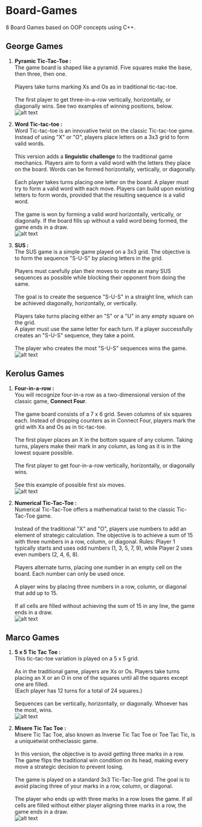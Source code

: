 # Board-Games
8 Board Games based on OOP concepts using C++.

## George Games
1. **Pyramic Tic-Tac-Toe :**\
The game board is shaped like a pyramid. Five squares make the base, then three, then one.\
\
Players take turns marking Xs and Os as in traditional tic-tac-toe.\
\
The first player to get three-in-a-row vertically, horizontally, or diagonally wins. See
two examples of winning positions, below.
![alt text](Images/pyramid-tic-tac-toe-examples.jpg)

1. **Word Tic-tac-toe :** \
Word Tic-tac-toe is an innovative twist on the classic Tic-tac-toe game.
Instead of using "X" or "O", players place letters on a 3x3 grid to form valid words.\
\
This version adds a **linguistic challenge** to the traditional game mechanics. Players aim to form a valid word with the letters they place on the board. Words can be formed horizontally, vertically, or diagonally.\
\
Each player takes turns placing one letter on the board. A player must try to form a valid word with each move. Players can build upon existing letters to form words, provided that the resulting sequence is
a valid word.\
\
The game is won by forming a valid word horizontally, vertically, or diagonally. If the
board fills up without a valid word being formed, the game ends in a draw.\
![alt text](Images/Word-Tic-tac-toe.png)

1. **SUS :**\
The SUS game is a simple game played on a 3x3 grid. The objective is to form the sequence "S-U-S" by placing letters in the grid.\
\
Players must carefully plan their moves to create as many SUS sequences as possible while blocking their opponent from doing the same.\
\
The goal is to create the sequence "S-U-S" in a straight line, which can be achieved diagonally, horizontally, or vertically.\
\
Players take turns placing either an "S" or a "U" in any empty square on the grid.\
A player must use the same letter for each turn. If a player successfully creates an "S-U-S" sequence, they take a point.\
\
The player who creates the most "S-U-S" sequences wins the game.\
![alt text](Images/SUS.jpg)

## Kerolus Games
1. **Four-in-a-row :** \
You will recognize four-in-a row as a two-dimensional version of the classic game, **Connect Four**.\
\
The game board consists of a 7 x 6 grid. Seven columns of six squares each. Instead of dropping counters as in Connect Four, players mark the grid with Xs and Os as in tic-tac-toe.\
\
The first player places an X in the bottom square of any column. Taking turns, players make their mark in any column, as long as it is in the lowest square possible.\
\
The first player to get four-in-a-row vertically, horizontally, or diagonally wins.\
\
See this example of possible first six moves.\
![alt text](Images/Four-in-a-row.gif)

1. **Numerical Tic-Tac-Toe :** \
Numerical Tic-Tac-Toe offers a mathematical twist to
the classic Tic-Tac-Toe game.\
\
Instead of the traditional "X" and "O", players use numbers to add an element of strategic calculation. The objective is to achieve a sum
of 15 with three numbers in a row, column, or diagonal.
Rules: Player 1 typically starts and uses odd numbers (1, 3, 5, 7, 9), while Player 2 uses even numbers (2, 4, 6, 8).\
\
Players alternate turns, placing one number in an empty cell on the board. Each number can only be used once.\
\
A player wins by placing three numbers in a row, column, or diagonal that add up to 15.\
\
If all cells are filled without achieving the sum of 15 in any line, the game ends in a draw.\
![alt text](Images/Numerical-Tic-Tac-Toe.jpg)

## Marco Games
1. **5 x 5 Tic Tac Toe :** \
This tic-tac-toe variation is played on a 5 x 5 grid.\
\
As in the traditional game, players are Xs or Os.
Players take turns placing an X or an O in one of the squares until all the squares except one are filled.\
(Each player has 12 turns for a total of 24 squares.)\
\
Sequences can be vertically, horizontally, or diagonally. Whoever has the most, wins.\
![alt text](Images/5x5-Tic-Tac-Toe.jpg)

1. **Misere Tic Tac Toe :**\
Misere Tic Tac Toe, also known as Inverse Tic Tac Toe or Toe Tac Tic, is a uniquetwist ontheclassic game.\
\
In this version, the objective is to avoid getting three marks in a row.\
The game flips the traditional win condition on its head, making every move a strategic decision to prevent losing.\
\
The game is played on a standard 3x3 Tic-Tac-Toe grid. The goal is to avoid placing three of your marks in a row, column, or diagonal.\
\
The player who ends up with three marks in a row loses the game. If all cells are filled without either player aligning three marks in a row, the game ends in a draw.\
![alt text](Images/Misere-Tic-Tac-Toe.jpg)
